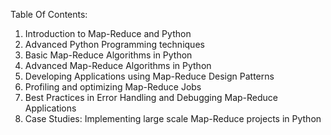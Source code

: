 Table Of Contents:

1. Introduction to Map-Reduce and Python
2. Advanced Python Programming techniques
3. Basic Map-Reduce Algorithms in Python
4. Advanced Map-Reduce Algorithms in Python
5. Developing Applications using Map-Reduce Design Patterns
6. Profiling and optimizing Map-Reduce Jobs
7. Best Practices in Error Handling and Debugging Map-Reduce Applications
8. Case Studies: Implementing large scale Map-Reduce projects in Python